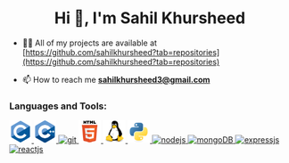 <h1 align="center">Hi 👋, I'm Sahil Khursheed</h1>


- 👨‍💻 All of my projects are available at [https://github.com/sahilkhursheed?tab=repositories](https://github.com/sahilkhursheed?tab=repositories)

- 📫 How to reach me **sahilkhursheed3@gmail.com**

<h3 align="left">Languages and Tools:</h3>
<p align="left"> <a href="https://www.cprogramming.com/" target="_blank"> <img src="https://raw.githubusercontent.com/devicons/devicon/master/icons/c/c-original.svg" alt="c" width="40" height="40"/> </a> <a href="https://www.w3schools.com/cpp/" target="_blank"> <img src="https://raw.githubusercontent.com/devicons/devicon/master/icons/cplusplus/cplusplus-original.svg" alt="cplusplus" width="40" height="40"/> </a>   <a href="https://git-scm.com/" target="_blank"> <img src="https://www.vectorlogo.zone/logos/git-scm/git-scm-icon.svg" alt="git" width="40" height="40"/> </a> <a href="https://www.w3.org/html/" target="_blank"> <img src="https://raw.githubusercontent.com/devicons/devicon/master/icons/html5/html5-original-wordmark.svg" alt="html5" width="40" height="40"/> </a> <a href="https://www.linux.org/" target="_blank"> <img src="https://raw.githubusercontent.com/devicons/devicon/master/icons/linux/linux-original.svg" alt="linux" width="40" height="40"/> </a> <a href="https://www.python.org" target="_blank"> <img src="https://raw.githubusercontent.com/devicons/devicon/master/icons/python/python-original.svg" alt="python" width="40" height="40"/> </a> <a href="https://nodejs.org/en" target="_blank"> <img src="https://miro.medium.com/v2/resize:fit:720/format:webp/1*bc9pmTiyKR0WNPka2w3e0Q.png" alt="nodejs" width="40" height="40"/> </a> <a href="https://www.mongodb.com/" target="_blank"> <img src="https://upload.wikimedia.org/wikipedia/en/thumb/5/5a/MongoDB_Fores-Green.svg/250px-MongoDB_Fores-Green.svg.png" alt="mongoDB" width="60" height="40"/> </a> <a href="https://expressjs.com/" target="_blank"> <img src="https://ajeetchaulagain.com/static/7cb4af597964b0911fe71cb2f8148d64/8d565/express-js.webp" alt="expressjs" width="40" height="40"/> </a> <a href="https://react.dev/" target="_blank"> <img src="https://upload.wikimedia.org/wikipedia/commons/thumb/3/30/React_Logo_SVG.svg/120px-React_Logo_SVG.svg.png" alt="reactjs" width="40" height="40"/> </a> </p>

